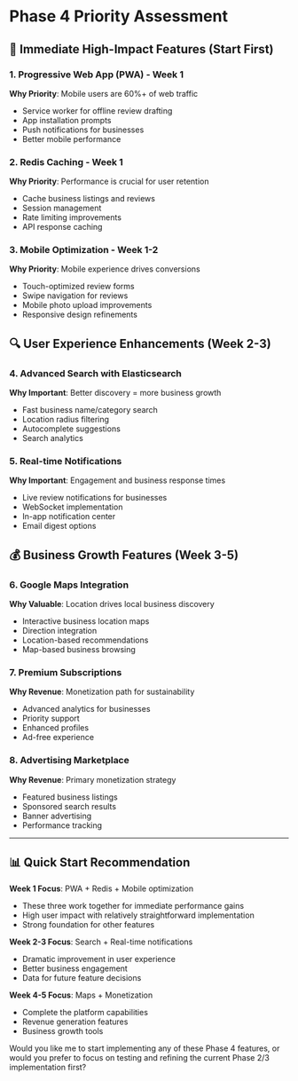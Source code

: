 # Phase 4 Priority Assessment

## 🎯 **Immediate High-Impact Features (Start First)**

### 1. **Progressive Web App (PWA) - Week 1**
**Why Priority**: Mobile users are 60%+ of web traffic
- Service worker for offline review drafting
- App installation prompts
- Push notifications for businesses
- Better mobile performance

### 2. **Redis Caching - Week 1**  
**Why Priority**: Performance is crucial for user retention
- Cache business listings and reviews
- Session management
- Rate limiting improvements
- API response caching

### 3. **Mobile Optimization - Week 1-2**
**Why Priority**: Mobile experience drives conversions
- Touch-optimized review forms
- Swipe navigation for reviews
- Mobile photo upload improvements
- Responsive design refinements

## 🔍 **User Experience Enhancements (Week 2-3)**

### 4. **Advanced Search with Elasticsearch**
**Why Important**: Better discovery = more business growth
- Fast business name/category search
- Location radius filtering
- Autocomplete suggestions
- Search analytics

### 5. **Real-time Notifications**
**Why Important**: Engagement and business response times
- Live review notifications for businesses
- WebSocket implementation
- In-app notification center
- Email digest options

## 💰 **Business Growth Features (Week 3-5)**

### 6. **Google Maps Integration**
**Why Valuable**: Location drives local business discovery
- Interactive business location maps
- Direction integration
- Location-based recommendations
- Map-based business browsing

### 7. **Premium Subscriptions**
**Why Revenue**: Monetization path for sustainability
- Advanced analytics for businesses
- Priority support
- Enhanced profiles
- Ad-free experience

### 8. **Advertising Marketplace**
**Why Revenue**: Primary monetization strategy
- Featured business listings
- Sponsored search results
- Banner advertising
- Performance tracking

---

## 📊 **Quick Start Recommendation**

**Week 1 Focus**: PWA + Redis + Mobile optimization
- These three work together for immediate performance gains
- High user impact with relatively straightforward implementation
- Strong foundation for other features

**Week 2-3 Focus**: Search + Real-time notifications  
- Dramatic improvement in user experience
- Better business engagement
- Data for future feature decisions

**Week 4-5 Focus**: Maps + Monetization
- Complete the platform capabilities
- Revenue generation features
- Business growth tools

Would you like me to start implementing any of these Phase 4 features, or would you prefer to focus on testing and refining the current Phase 2/3 implementation first?